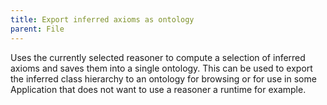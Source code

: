 ```yaml
---
title: Export inferred axioms as ontology
parent: File
---
```

Uses the currently selected reasoner to compute a selection of inferred axioms
and saves them into a single ontology.  This can be used to export the inferred
class hierarchy to an ontology for browsing or for use in some Application that
does not want to use a reasoner a runtime for example.
